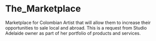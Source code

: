 # The_Marketplace
Marketplace for Colombian Artist that will allow them to increase their opportunities to sale local and abroad. This is a request from Studio Adelaide owner as part of her portfolio of products and services.

